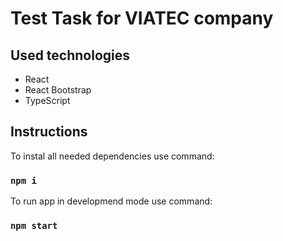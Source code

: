 # Test Task for VIATEC company

## Used technologies

- React
- React Bootstrap
- TypeScript

## Instructions

To instal all needed dependencies use command:

### `npm i`

To run app in developmend mode use command:

### `npm start`
